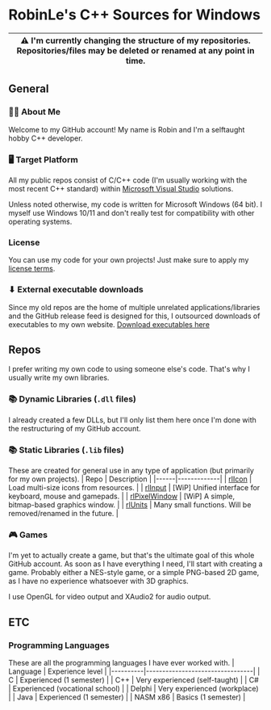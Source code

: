 # RobinLe's C++ Sources for Windows

| :warning: I'm currently changing the structure of my repositories. Repositories/files may be deleted or renamed at any point in time. |
|--|

## General
### 🙋‍♂️ About Me
Welcome to my GitHub account! My name is Robin and I'm a selftaught hobby C++ developer.

### 🖥 Target Platform
All my public repos consist of C/C++ code (I'm usually working with the most recent C++ standard) within [Microsoft Visual Studio](https://www.visualstudio.com) solutions.

Unless noted otherwise, my code is written for Microsoft Windows (64 bit). I myself use Windows 10/11 and don't really test for compatibility with other operating systems.

### License
You can use my code for your own projects! Just make sure to apply my [license terms](LicenseInfo.md).

### ⬇ External executable downloads
Since my old repos are the home of multiple unrelated applications/libraries and the GitHub release feed is designed for this, I outsourced downloads of executables to my own website.
[Download executables here](https://download.robinle.de/github/)



## Repos
I prefer writing my own code to using someone else's code. That's why I usually write my own libraries.

### 📚 Dynamic Libraries (`.dll` files)
I already created a few DLLs, but I'll only list them here once I'm done with the restructuring of my GitHub account.

### 📚 Static Libraries (`.lib` files)
These are created for general use in any type of application (but primarily for my own projects).
| Repo | Description |
|------|-------------|
| [rlIcon](https://github.com/RobinLe1402/rlIcon) | Load multi-size icons from resources. |
| [rlInput](https://github.com/RobinLe1402/rlInput) | [WiP] Unified interface for keyboard, mouse and gamepads. |
| [rlPixelWindow](https://github.com/RobinLe1402/rlPixelWindow) | [WiP] A simple, bitmap-based graphics window. |
| [rlUnits](https://github.com/RobinLe1402/libs) | Many small functions. Will be removed/renamed in the future. |

### 🎮 Games
I'm yet to actually create a game, but that's the ultimate goal of this whole GitHub account. As soon as I have everything I need, I'll start with creating a game. Probably either a NES-style game, or a simple PNG-based 2D game, as I have no experience whatsoever with 3D graphics.

I use OpenGL for video output and XAudio2 for audio output.

## ETC
### Programming Languages
These are all the programming languages I have ever worked with.
| Language | Experience level                |
|----------|---------------------------------|
| C        | Experienced (1 semester)        |
| C++      | Very experienced (self-taught)  |
| C#       | Experienced (vocational school) |
| Delphi   | Very experienced (workplace)    |
| Java     | Experienced (1 semester)        |
| NASM x86 | Basics (1 semester)             |
